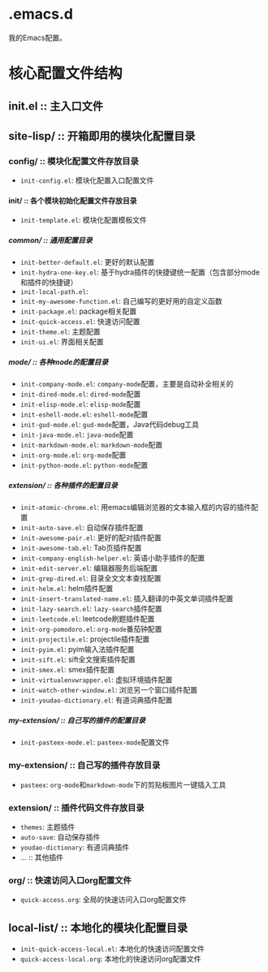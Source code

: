 # .emacs.d
我的Emacs配置。

# 核心配置文件结构
## init.el :: 主入口文件

## site-lisp/ :: 开箱即用的模块化配置目录
### config/ :: 模块化配置文件存放目录
- `init-config.el`: 模块化配置入口配置文件
#### init/ :: 各个模块初始化配置文件存放目录
- `init-template.el`: 模块化配置模板文件
##### common/ :: 通用配置目录
- `init-better-default.el`: 更好的默认配置
- `init-hydra-one-key.el`: 基于hydra插件的快捷键统一配置（包含部分mode和插件的快捷键）
- `init-local-path.el`: 
- `init-my-awesome-function.el`: 自己编写的更好用的自定义函数
- `init-package.el`: package相关配置
- `init-quick-access.el`: 快速访问配置
- `init-theme.el`: 主题配置
- `init-ui.el`: 界面相关配置
##### mode/ :: 各种mode的配置目录
- `init-company-mode.el`: `company-mode`配置，主要是自动补全相关的
- `init-dired-mode.el`: `dired-mode`配置
- `init-elisp-mode.el`: `elisp-mode`配置
- `init-eshell-mode.el`: `eshell-mode`配置
- `init-gud-mode.el`: `gud-mode`配置，Java代码debug工具
- `init-java-mode.el`: `java-mode`配置
- `init-markdown-mode.el`: `markdown-mode`配置
- `init-org-mode.el`: `org-mode`配置
- `init-python-mode.el`: `python-mode`配置
##### extension/ :: 各种插件的配置目录
- `init-atomic-chrome.el`: 用emacs编辑浏览器的文本输入框的内容的插件配置
- `init-auto-save.el`: 自动保存插件配置
- `init-awesome-pair.el`: 更好的配对插件配置
- `init-awesome-tab.el`: Tab页插件配置
- `init-company-english-helper.el`: 英语小助手插件的配置
- `init-edit-server.el`: 编辑器服务后端配置
- `init-grep-dired.el`: 目录全文文本查找配置
- `init-helm.el`: helm插件配置
- `init-insert-translated-name.el`: 插入翻译的中英文单词插件配置
- `init-lazy-search.el`: `lazy-search`插件配置
- `init-leetcode.el`: leetcode刷题插件配置
- `init-org-pomodoro.el`: `org-mode`番茄钟配置
- `init-projectile.el`: projectile插件配置
- `init-pyim.el`: pyim输入法插件配置
- `init-sift.el`: sift全文搜索插件配置
- `init-smex.el`: smex插件配置
- `init-virtualenvwrapper.el`: 虚拟环境插件配置
- `init-watch-other-window.el`: 浏览另一个窗口插件配置
- `init-youdao-dictionary.el`: 有道词典插件配置


##### my-extension/ :: 自己写的插件的配置目录
- `init-pasteex-mode.el`: `pasteex-mode`配置文件

### my-extension/ :: 自己写的插件存放目录
- `pasteex`: `org-mode`和`markdown-mode`下的剪贴板图片一键插入工具

### extension/ :: 插件代码文件存放目录
- `themes`: 主题插件
- `auto-save`: 自动保存插件
- `youdao-dictionary`: 有道词典插件
- ... :: 其他插件

### org/ :: 快速访问入口org配置文件
- `quick-access.org`: 全局的快速访问入口org配置文件

## local-list/ :: 本地化的模块化配置目录
- `init-quick-access-local.el`: 本地化的快速访问配置文件
- `quick-access-local.org`: 本地化的快速访问org配置文件
